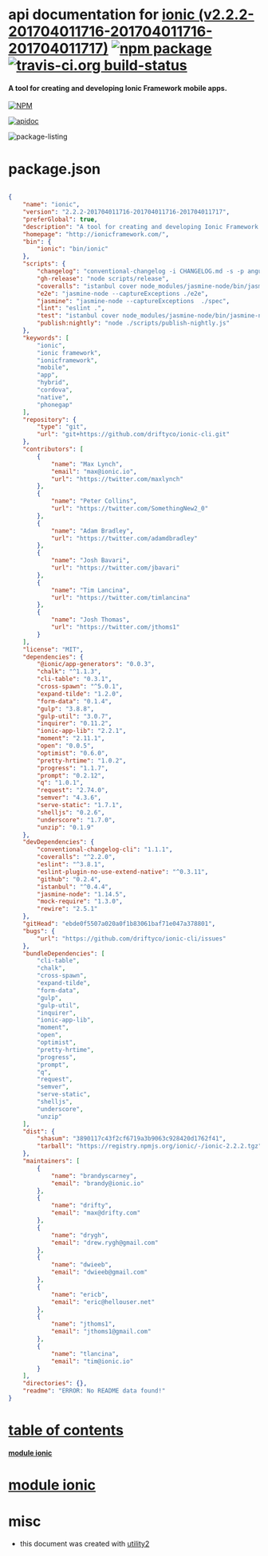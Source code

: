 # api documentation for  [ionic (v2.2.2-201704011716-201704011716-201704011717)](http://ionicframework.com/)  [![npm package](https://img.shields.io/npm/v/npmdoc-ionic.svg?style=flat-square)](https://www.npmjs.org/package/npmdoc-ionic) [![travis-ci.org build-status](https://api.travis-ci.org/npmdoc/node-npmdoc-ionic.svg)](https://travis-ci.org/npmdoc/node-npmdoc-ionic)
#### A tool for creating and developing Ionic Framework mobile apps.

[![NPM](https://nodei.co/npm/ionic.png?downloads=true)](https://www.npmjs.com/package/ionic)

[![apidoc](https://npmdoc.github.io/node-npmdoc-ionic/build/screen-capture.buildNpmdoc.browser._2Fhome_2Ftravis_2Fbuild_2Fnpmdoc_2Fnode-npmdoc-ionic_2Ftmp_2Fbuild_2Fapidoc.html.png)](https://npmdoc.github.io/node-npmdoc-ionic/build..beta..travis-ci.org/apidoc.html)

![package-listing](https://npmdoc.github.io/node-npmdoc-ionic/build/screen-capture.npmPackageListing.svg)



# package.json

```json

{
    "name": "ionic",
    "version": "2.2.2-201704011716-201704011716-201704011717",
    "preferGlobal": true,
    "description": "A tool for creating and developing Ionic Framework mobile apps.",
    "homepage": "http://ionicframework.com/",
    "bin": {
        "ionic": "bin/ionic"
    },
    "scripts": {
        "changelog": "conventional-changelog -i CHANGELOG.md -s -p angular",
        "gh-release": "node scripts/release",
        "coveralls": "istanbul cover node_modules/jasmine-node/bin/jasmine-node --captureExceptions spec/ && cat coverage/lcov.info | node_modules/coveralls/bin/coveralls.js && rm -rf coverage",
        "e2e": "jasmine-node --captureExceptions ./e2e",
        "jasmine": "jasmine-node --captureExceptions  ./spec",
        "lint": "eslint .",
        "test": "istanbul cover node_modules/jasmine-node/bin/jasmine-node --captureExceptions spec/",
        "publish:nightly": "node ./scripts/publish-nightly.js"
    },
    "keywords": [
        "ionic",
        "ionic framework",
        "ionicframework",
        "mobile",
        "app",
        "hybrid",
        "cordova",
        "native",
        "phonegap"
    ],
    "repository": {
        "type": "git",
        "url": "git+https://github.com/driftyco/ionic-cli.git"
    },
    "contributors": [
        {
            "name": "Max Lynch",
            "email": "max@ionic.io",
            "url": "https://twitter.com/maxlynch"
        },
        {
            "name": "Peter Collins",
            "url": "https://twitter.com/SomethingNew2_0"
        },
        {
            "name": "Adam Bradley",
            "url": "https://twitter.com/adamdbradley"
        },
        {
            "name": "Josh Bavari",
            "url": "https://twitter.com/jbavari"
        },
        {
            "name": "Tim Lancina",
            "url": "https://twitter.com/timlancina"
        },
        {
            "name": "Josh Thomas",
            "url": "https://twitter.com/jthoms1"
        }
    ],
    "license": "MIT",
    "dependencies": {
        "@ionic/app-generators": "0.0.3",
        "chalk": "^1.1.3",
        "cli-table": "0.3.1",
        "cross-spawn": "^5.0.1",
        "expand-tilde": "1.2.0",
        "form-data": "0.1.4",
        "gulp": "3.8.8",
        "gulp-util": "3.0.7",
        "inquirer": "0.11.2",
        "ionic-app-lib": "2.2.1",
        "moment": "2.11.1",
        "open": "0.0.5",
        "optimist": "0.6.0",
        "pretty-hrtime": "1.0.2",
        "progress": "1.1.7",
        "prompt": "0.2.12",
        "q": "1.0.1",
        "request": "2.74.0",
        "semver": "4.3.6",
        "serve-static": "1.7.1",
        "shelljs": "0.2.6",
        "underscore": "1.7.0",
        "unzip": "0.1.9"
    },
    "devDependencies": {
        "conventional-changelog-cli": "1.1.1",
        "coveralls": "^2.2.0",
        "eslint": "^3.8.1",
        "eslint-plugin-no-use-extend-native": "^0.3.11",
        "github": "0.2.4",
        "istanbul": "^0.4.4",
        "jasmine-node": "1.14.5",
        "mock-require": "1.3.0",
        "rewire": "2.5.1"
    },
    "gitHead": "ebde0f5507a020a0f1b83061baf71e047a378801",
    "bugs": {
        "url": "https://github.com/driftyco/ionic-cli/issues"
    },
    "bundleDependencies": [
        "cli-table",
        "chalk",
        "cross-spawn",
        "expand-tilde",
        "form-data",
        "gulp",
        "gulp-util",
        "inquirer",
        "ionic-app-lib",
        "moment",
        "open",
        "optimist",
        "pretty-hrtime",
        "progress",
        "prompt",
        "q",
        "request",
        "semver",
        "serve-static",
        "shelljs",
        "underscore",
        "unzip"
    ],
    "dist": {
        "shasum": "3890117c43f2cf6719a3b9063c928420d1762f41",
        "tarball": "https://registry.npmjs.org/ionic/-/ionic-2.2.2.tgz"
    },
    "maintainers": [
        {
            "name": "brandyscarney",
            "email": "brandy@ionic.io"
        },
        {
            "name": "drifty",
            "email": "max@drifty.com"
        },
        {
            "name": "drygh",
            "email": "drew.rygh@gmail.com"
        },
        {
            "name": "dwieeb",
            "email": "dwieeb@gmail.com"
        },
        {
            "name": "ericb",
            "email": "eric@hellouser.net"
        },
        {
            "name": "jthoms1",
            "email": "jthoms1@gmail.com"
        },
        {
            "name": "tlancina",
            "email": "tim@ionic.io"
        }
    ],
    "directories": {},
    "readme": "ERROR: No README data found!"
}
```



# <a name="apidoc.tableOfContents"></a>[table of contents](#apidoc.tableOfContents)

#### [module ionic](#apidoc.module.ionic)



# <a name="apidoc.module.ionic"></a>[module ionic](#apidoc.module.ionic)



# misc
- this document was created with [utility2](https://github.com/kaizhu256/node-utility2)
